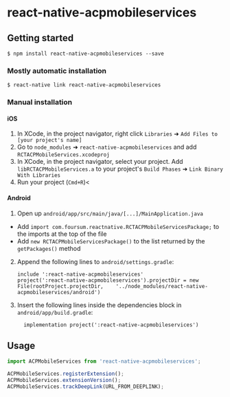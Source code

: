 # react-native-acpmobileservices

## Getting started

`$ npm install react-native-acpmobileservices --save`

### Mostly automatic installation

`$ react-native link react-native-acpmobileservices`

### Manual installation


#### iOS

1. In XCode, in the project navigator, right click `Libraries` ➜ `Add Files to [your project's name]`
2. Go to `node_modules` ➜ `react-native-acpmobileservices` and add `RCTACPMobileServices.xcodeproj`
3. In XCode, in the project navigator, select your project. Add `libRCTACPMobileServices.a` to your project's `Build Phases` ➜ `Link Binary With Libraries`
4. Run your project (`Cmd+R`)<

#### Android

1. Open up `android/app/src/main/java/[...]/MainApplication.java`
  - Add `import com.foursum.reactnative.RCTACPMobileServicesPackage;` to the imports at the top of the file
  - Add `new RCTACPMobileServicesPackage()` to the list returned by the `getPackages()` method
2. Append the following lines to `android/settings.gradle`:
  	```
  	include ':react-native-acpmobileservices'
  	project(':react-native-acpmobileservices').projectDir = new File(rootProject.projectDir, 	'../node_modules/react-native-acpmobileservices/android')
  	```
3. Insert the following lines inside the dependencies block in `android/app/build.gradle`:
  	```
      implementation project(':react-native-acpmobileservices')
  	```


## Usage
```javascript
import ACPMobileServices from 'react-native-acpmobileservices';

ACPMobileServices.registerExtension();
ACPMobileServices.extensionVersion();
ACPMobileServices.trackDeepLink(URL_FROM_DEEPLINK);
```
